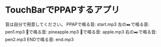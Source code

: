 # TouchBarでPPAPするアプリ

音は自分で用意してください。
PPAPで鳴る音: start.mp3
左の✒️で鳴る音: pen1.mp3
🍍で鳴る音: pineapple.mp3
🍎で鳴る音: apple.mp3
右の✒️で鳴る音: pen2.mp3
ENDで鳴る音: end.mp3

